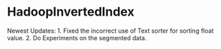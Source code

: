 # HadoopInvertedIndex

Newest Updates:
	1. Fixed the incorrect use of Text sorter for sorting float value.
	2. Do Experiments on the segmented data.
